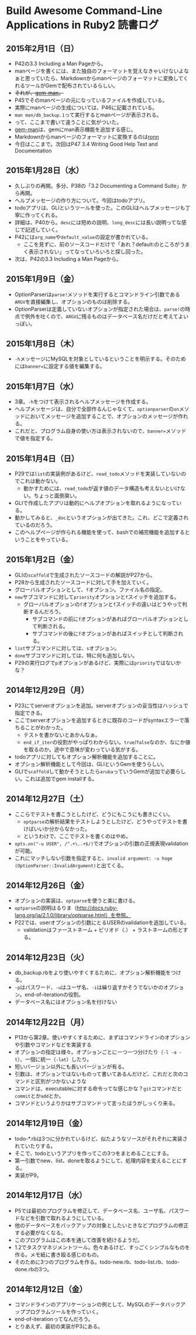 # Build Awesome Command-Line Applications in Ruby2 読書ログ
## 2015年2月1日（日）

- P42の3.3 Including a Man Pageから。
- manページを書くには、また独自のフォーマットを覚えなきゃいけないよなぁと思っていたら、Markdownからmanページのフォーマットに変換してくれるツールがGemで配布されているらしい。
- ~~それが、[gem-man](https://github.com/defunkt/gem-man)。~~
- P45でそのmanページの元になっているファイルを作成している。
- 実際にmanページの生成については、P46に記載されている。
- `man man/db_backup.1`って実行するとmanページが表示される。
- って、ここまで書いて違うことに気がついた。
- [gem-man](https://github.com/defunkt/gem-man)は、gemにman表示機能を追加する感じ。
- Markdownからmanページのフォーマットに変換するのは[ronn](https://github.com/rtomayko/ronn)
- 今日はここまで。次回はP47 3.4 Writing Good Help Text and Documentation

## 2015年1月28日（水）

- 久しぶりの再開。多分、P38の「3.2 Documenting a Command Suite」から再開。
- ヘルプメッセージの作り方について。今回はtodoアプリ。
- todoアプリは、GLIというツールを使った。このGLIはヘルプメッセージも丁寧に作ってくれる。
- 詳細は、P40から。`desc`には短めの説明、`long_desc`には長い説明ってな感じで記述していく。
- P42には`arg_name`や`default_value`の設定が書かれている。
  - ここを見ずに、前のソースコードだけで「あれ？default:のところがうまく表示されない」ってなっていろいろと探し回った。
- 次は、P42の3.3 Including a Man Pageから。

## 2015年1月9日（金）

- OptionParserは`parse!`メソッドを実行するとコマンドライン引数である`ARGV`を直接編集し、オプションのものは削除する。
- OptionParserは定義していないオプションが指定された場合は、`parse!`の時点で例外を吐くので、`ARGV`に残るものはデータベース名だけだと考えてよいっぽい。

## 2015年1月8日（木）

- `-h`メッセージにMySQLを対象としているということを明示する。そのためには`banner=`に設定する値を編集する。

## 2015年1月7日（水）

- 3章。`-h`をつけて表示されるヘルプメッセージを作成する。
- ヘルプメッセージは、自分で全部作るんじゃなくて、`optionparser`の`on`メソッドにおいてメッセージを追加することで、オプションのメッセージが作れる。
- これだと、プログラム自身の使い方は表示されないので、`banner=`メソッドで値を指定する。

## 2015年1月4日（日）

- P29では`list`の実装例があるけど、`read_todo`メソッドを実装していないのでこれは動かない。
  - 動かすためには、`read_todo`が返す値のデータ構造も考えないといけない。ちょっと面倒臭い。
- GLIで作成したアプリは動的にヘルプオプションを取れるようになっている。
- 動かしてみると、`_doc`というオプションが出てきた。これ、どこで定義されているのだろう。
- このヘルプページが作られる機能を使って、bashでの補完機能を追加するということをやっている。

## 2015年1月2日（金）

- GLIの`scaffold`で生成されたソースコードの解説がP27から。
- P28から生成されたソースコードに対して手を加えていく。
- グローバルオプションとして、`f`オプション。ファイル名の指定。
- `new`サブコマンドに対して`priority`オプションと`f`スイッチを追加する。
  - グローバルオプションの`f`オプションと`f`スイッチの違いはどうやって判断するんだろう。
    - サブコマンドの前に`f`オプションがあればグローバルオプションとして判断される。
    - サブコマンドの後に`f`オプションがあればスイッチとして判断される。
- `list`サブコマンドに対しては、`s`オプション。
- `done`サブコマンドに対しては、特に何も追加しない。
- P29の実行ログで`p`オプションがあるけど、実際には`priority`ではないかな？

## 2014年12月29日（月）

- P23にてserverオプションを追加。serverオプションの妥当性はハッシュで指定できる。
- ここでserverオプションを追加するときに既存のコードがsyntaxエラーで落ちることがわかった。
  - テストを書かないとあかんなぁ。
  - `end_if_iter`の役割がやっぱりわからない。`true`/`false`なのか、なにか値を取るのか。途中で意味が変わっている気がする。
- todoアプリに対してもオプション解析機能を追加することに。
- オプション解析機能として今回は、GLIというGemを使うらしい。
- GLIで`scaffold`して動かそうとしたら`aruba`っていうGemが追加で必要らしい。これは追加でgem installする。

## 2014年12月27日（土）

- ここらでテストを書こうとしたけど、どうにもこうにも書きにくい。
  - `optparse`の解析結果をテストしようとしたけど、どうやってテストを書けばいいか分からなかった。
  - というわけで、ここでテストを書くのはやめ。
- `opts.on("-u USER", /^.+\..+$/)`でオプションの引数の正規表現validationが可能。
- これにマッチしない引数を指定すると、`invalid argument: -u hoge (OptionParser::InvalidArgument)`と出てくる。

## 2014年12月26日（金）

- オプションの実装は、`optparse`を使うと楽に書ける。
- `optparse`の説明はるりま（http://docs.ruby-lang.org/ja/2.1.0/library/optparse.html）を参照。
- P22では、userオプションの引数にとるUSERのvalidationを追加している。
  - validationはファーストネーム + ピリオド（.） + ラストネームの形とする。

## 2014年12月23日（火）

- db_backup.rbをより使いやすくするために、オプション解析機能をつける。
- `-p`はパスワード、`-u`はユーザ名、`-i`は繰り返すかそうでないかのオプション。end-of-iterationの役割。
- データベース名にはオプション名を付けない

## 2014年12月22日（月）

- P13から第2章。使いやすくするために、まずはコマンドラインのオプションや引数やコマンドなどを実装する
- オプションの指定は様々。オプションごとに一つ一つ分けたり（`-l -a -t`）、一個に統一（`-lat`）したり。
- 短いバージョン以外にも長いバージョンが有る。
- 引数は、オプションではないものって書いてあるんだけど、これだと次のコマンドと区別がつかないような
- コマンドは、executableに対する命令ってな感じかな？`git`コマンドだと`commit`とか`add`とか。
- コマンドというよりかはサブコマンドって言ったほうがしっくり来る。

## 2014年12月19日（金）

- todo-*.rbは3つに分かれているけど、似たようなソースがそれぞれに実装されていたりする。
- そこで、todoというアプリを作ってこの3つをまとめることにする。
- 第一引数でnew、list、doneを取るようにして、処理内容を変えることにする。
- 実装がP9。

## 2014年12月17日（水）

- P5では最初のプログラムを修正して、データベース名、ユーザ名、パスワードなどを引数で取れるようにしている。
- 他のデータベースをバックアップの対象としたいときなどプログラムの修正する必要がなくなる。
- このプログラムはこの本を通して改善を続けるようだ。
- 1.2でタスクマネジメントツール。色々あるけど、すっごくシンプルなものを作る。メモ紙に書き殴る感じのもの。
- そのために3つのプログラムを作る。todo-new.rb、todo-list.rb、todo-done.rbの3つ。

## 2014年12月12日（金）

- コマンドラインのアプリケーションの例として、MySQLのデータバックアッププログラムツールを作っていく。
- end-of-iterationってなんだろう。
- とりあえず、最初の実装がP3にある。


